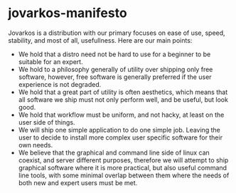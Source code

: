 # jovarkos-manifesto

Jovarkos is a distribution with our primary focuses on ease of use, speed, stability, and most of all, usefullness.
Here are our main points:
* We hold that a distro need not be hard to use for a beginner to be suitable for an expert.
* We hold to a philosophy generally of utility over shipping only free software, however, free software is generally preferred if the user experience is not degraded.
* We hold that a great part of utility is often aesthetics, which means that all software we ship must not only perform well, and be useful, but look good.
* We hold that workflow must be uniform, and not hacky, at least on the user side of things.
* We will ship one simple application to do one simple job. Leaving the user to decide to install more complex user specific software for their own needs.
* We believe that the graphical and command line side of linux can coexist, and server different purposes, therefore we will attempt to ship graphical software where it is more practical, but also useful command line tools, with some minimal overlap between them where the needs of both new and expert users must be met.
